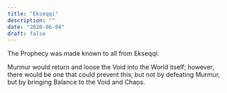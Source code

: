 ```yaml
---
title: "Ekseqqi"
description: ""
date: "2020-06-04"
draft: false
---
```


The Prophecy was made known to all from Ekseqqi:  

Murmur would return and loose the Void into the World itself; however, there would be one that could prevent this, but not by defeating Murmur, but by bringing Balance to the Void and Chaos.
